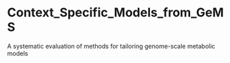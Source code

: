 # Context_Specific_Models_from_GeMS
A systematic evaluation of methods for tailoring genome-scale metabolic models
